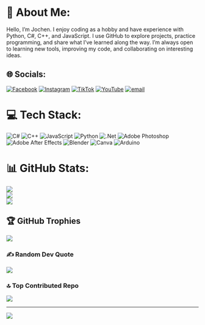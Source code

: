 # 💫 About Me:
Hello, I’m Jochen. I enjoy coding as a hobby and have experience with Python, C#, C++, and JavaScript. I use GitHub to explore projects, practice programming, and share what I’ve learned along the way. I’m always open to learning new tools, improving my code, and collaborating on interesting ideas.


## 🌐 Socials:
[![Facebook](https://img.shields.io/badge/Facebook-%231877F2.svg?logo=Facebook&logoColor=white)](https://facebook.com/venz.jochen.77) [![Instagram](https://img.shields.io/badge/Instagram-%23E4405F.svg?logo=Instagram&logoColor=white)](https://instagram.com/jochen_galera) [![TikTok](https://img.shields.io/badge/TikTok-%23000000.svg?logo=TikTok&logoColor=white)](https://tiktok.com/@joxglraz) [![YouTube](https://img.shields.io/badge/YouTube-%23FF0000.svg?logo=YouTube&logoColor=white)](https://youtube.com/@UCYqqNySZAhUsilsHNR-mOYg) [![email](https://img.shields.io/badge/Email-D14836?logo=gmail&logoColor=white)](mailto:venzjochengalera06@gmail.com) 

# 💻 Tech Stack:
![C#](https://img.shields.io/badge/c%23-%23239120.svg?style=plastic&logo=csharp&logoColor=white) ![C++](https://img.shields.io/badge/c++-%2300599C.svg?style=plastic&logo=c%2B%2B&logoColor=white) ![JavaScript](https://img.shields.io/badge/javascript-%23323330.svg?style=plastic&logo=javascript&logoColor=%23F7DF1E) ![Python](https://img.shields.io/badge/python-3670A0?style=plastic&logo=python&logoColor=ffdd54) ![.Net](https://img.shields.io/badge/.NET-5C2D91?style=plastic&logo=.net&logoColor=white) ![Adobe Photoshop](https://img.shields.io/badge/adobe%20photoshop-%2331A8FF.svg?style=plastic&logo=adobe%20photoshop&logoColor=white) ![Adobe After Effects](https://img.shields.io/badge/Adobe%20After%20Effects-9999FF.svg?style=plastic&logo=Adobe%20After%20Effects&logoColor=white) ![Blender](https://img.shields.io/badge/blender-%23F5792A.svg?style=plastic&logo=blender&logoColor=white) ![Canva](https://img.shields.io/badge/Canva-%2300C4CC.svg?style=plastic&logo=Canva&logoColor=white) ![Arduino](https://img.shields.io/badge/-Arduino-00979D?style=plastic&logo=Arduino&logoColor=white)
# 📊 GitHub Stats:
![](https://github-readme-stats.vercel.app/api?username=vchen338-dev&theme=transparent&hide_border=true&include_all_commits=true&count_private=false)<br/>
![](https://nirzak-streak-stats.vercel.app/?user=vchen338-dev&theme=transparent&hide_border=true)<br/>
![](https://github-readme-stats.vercel.app/api/top-langs/?username=vchen338-dev&theme=transparent&hide_border=true&include_all_commits=true&count_private=false&layout=compact)

## 🏆 GitHub Trophies
![](https://github-profile-trophy.vercel.app/?username=vchen338-dev&theme=synthwave&no-frame=false&no-bg=true&margin-w=4)

### ✍️ Random Dev Quote
![](https://quotes-github-readme.vercel.app/api?type=horizontal&theme=radical)

### 🔝 Top Contributed Repo
![](https://github-contributor-stats.vercel.app/api?username=vchen338-dev&limit=5&theme=synthwave&combine_all_yearly_contributions=true)

---
[![](https://visitcount.itsvg.in/api?id=vchen338-dev&icon=9&color=10)](https://visitcount.itsvg.in)

<!-- Proudly created with GPRM ( https://gprm.itsvg.in ) -->
